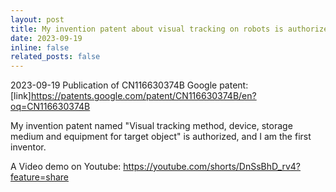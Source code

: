 ```yaml
---
layout: post
title: My invention patent about visual tracking on robots is authorized!
date: 2023-09-19
inline: false
related_posts: false
---
```


2023-09-19 Publication of CN116630374B
Google patent: [link]https://patents.google.com/patent/CN116630374B/en?oq=CN116630374B 

My invention patent named "Visual tracking method, device, storage medium and equipment for target object" is authorized, and I am the first inventor.

A Video demo on Youtube: https://youtube.com/shorts/DnSsBhD_rv4?feature=share 


